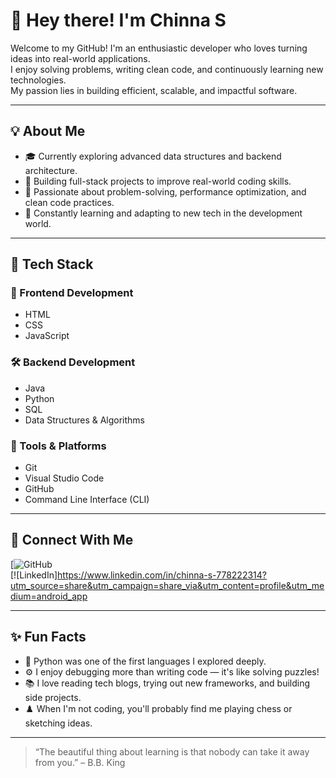# 👋 Hey there! I'm Chinna S

Welcome to my GitHub! I'm an enthusiastic developer who loves turning ideas into real-world applications.  
I enjoy solving problems, writing clean code, and continuously learning new technologies.  
My passion lies in building efficient, scalable, and impactful software.

---

## 💡 About Me

- 🎓 Currently exploring advanced data structures and backend architecture.
- 🚀 Building full-stack projects to improve real-world coding skills.
- 🧠 Passionate about problem-solving, performance optimization, and clean code practices.
- 🌱 Constantly learning and adapting to new tech in the development world.

---

## 💼 Tech Stack

### 🎨 Frontend Development
- HTML  
- CSS  
- JavaScript  

### 🛠️ Backend Development
- Java  
- Python  
- SQL  
- Data Structures & Algorithms

### 🧰 Tools & Platforms
- Git  
- Visual Studio Code  
- GitHub  
- Command Line Interface (CLI)

---

## 🔗 Connect With Me

[![GitHub](https://github.com/Chinna30062005)  
[![LinkedIn]https://www.linkedin.com/in/chinna-s-778222314?utm_source=share&utm_campaign=share_via&utm_content=profile&utm_medium=android_app

---

## ✨ Fun Facts

- 🐍 Python was one of the first languages I explored deeply.
- ⚙️ I enjoy debugging more than writing code — it's like solving puzzles!
- 📚 I love reading tech blogs, trying out new frameworks, and building side projects.
- ♟️ When I'm not coding, you'll probably find me playing chess or sketching ideas.

---

> “The beautiful thing about learning is that nobody can take it away from you.” – B.B. King
